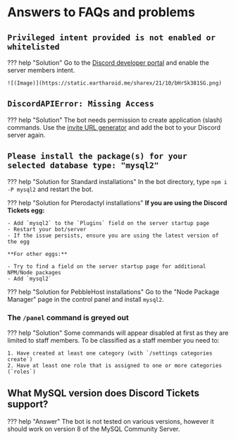 # Answers to FAQs and problems

## `Privileged intent provided is not enabled or whitelisted`

??? help "Solution"
	Go to the [Discord developer portal](https://discord.com/developers/applications) and enable the server members intent.

	![(Image)](https://static.eartharoid.me/sharex/21/10/bHrSk381SG.png)
  
## `DiscordAPIError: Missing Access`

??? help "Solution"
	The bot needs permission to create application (slash) commands. Use the [invite URL generator](https://discordtickets.app/invite-url-generator/) and add the bot to your Discord server again.

## `Please install the package(s) for your selected database type: "mysql2"`

??? help "Solution for Standard installations"
	In the bot directory, type `npm i -P mysql2` and restart the bot.

??? help "Solution for Pterodactyl installations"
	**If you are using the Discord Tickets egg:**

	- Add `mysql2` to the `Plugins` field on the server startup page
	- Restart your bot/server
	- If the issue persists, ensure you are using the latest version of the egg

	**For other eggs:**

	- Try to find a field on the server startup page for additional NPM/Node packages
	- Add `mysql2`

??? help "Solution for PebbleHost installations"
	Go to the "Node Package Manager" page in the control panel and install `mysql2`.

### The `/panel` command is greyed out

??? help "Solution"
	Some commands will appear disabled at first as they are limited to staff members. To be classified as a staff member you need to:

	1. Have created at least one category (with `/settings categories create`)
	2. Have at least one role that is assigned to one or more categories (`roles`)

## What MySQL version does Discord Tickets support?

??? help "Answer"
	The bot is not tested on various versions, however it should work on version 8 of the MySQL Community Server.